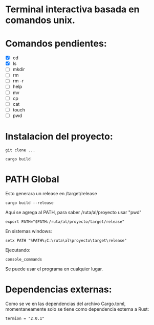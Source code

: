 # Terminal interactiva basada en comandos unix.

# Comandos pendientes:
- [x] cd
- [x] ls
- [ ] mkdir
- [ ] rm
- [ ] rm -r
- [ ] help
- [ ] mv
- [ ] cp
- [ ] cat
- [ ] touch 
- [ ] pwd

# Instalacion del proyecto:

    git clone ...
    
    cargo build
    
# PATH Global

Esto generara un release en /target/release

    cargo build --release
    
Aqui se agrega al PATH, para saber /ruta/al/proyecto usar "pwd"

    export PATH="$PATH:/ruta/al/proyecto/target/release"

En sistemas windows:

    setx PATH "%PATH%;C:\ruta\al\proyecto\target\release"

Ejecutando:

    console_commands

Se puede usar el programa en cualquier lugar.
    
# Dependencias externas:

Como se ve en las dependencias del archivo Cargo.toml, momentaneamente solo se tiene como
dependencia externa a Rust:

    termion = "2.0.1"
